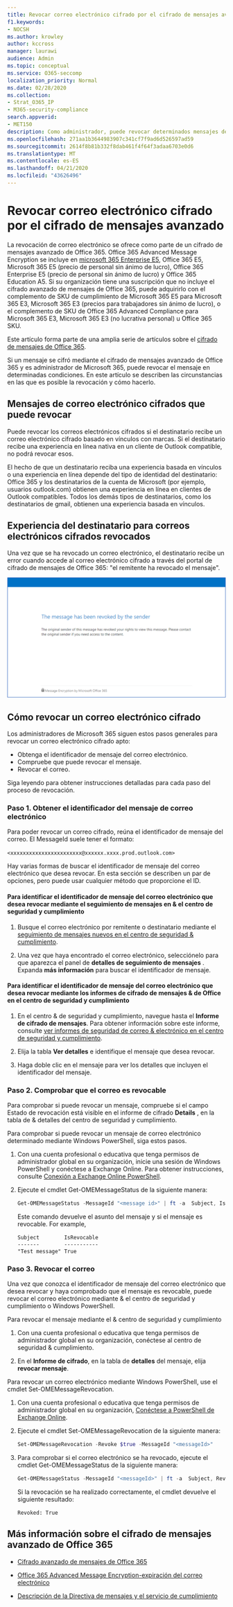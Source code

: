 ```yaml
---
title: Revocar correo electrónico cifrado por el cifrado de mensajes avanzado
f1.keywords:
- NOCSH
ms.author: krowley
author: kccross
manager: laurawi
audience: Admin
ms.topic: conceptual
ms.service: O365-seccomp
localization_priority: Normal
ms.date: 02/28/2020
ms.collection:
- Strat_O365_IP
- M365-security-compliance
search.appverid:
- MET150
description: Como administrador, puede revocar determinados mensajes de correo electrónico cifrados con el cifrado de mensajes avanzado de Office 365.
ms.openlocfilehash: 271aa1b3644983907c341cf7f9ad6d526597ad59
ms.sourcegitcommit: 2614f8b81b332f8dab461f4f64f3adaa6703e0d6
ms.translationtype: MT
ms.contentlocale: es-ES
ms.lasthandoff: 04/21/2020
ms.locfileid: "43626496"
---
```

# <a name="revoke-email-encrypted-by-advanced-message-encryption"></a>Revocar correo electrónico cifrado por el cifrado de mensajes avanzado

La revocación de correo electrónico se ofrece como parte de un cifrado de mensajes avanzado de Office 365. Office 365 Advanced Message Encryption se incluye en [microsoft 365 Enterprise E5](https://www.microsoft.com/microsoft-365/enterprise/home), Office 365 E5, Microsoft 365 E5 (precio de personal sin ánimo de lucro), Office 365 Enterprise E5 (precio de personal sin ánimo de lucro) y Office 365 Education A5. Si su organización tiene una suscripción que no incluye el cifrado avanzado de mensajes de Office 365, puede adquirirlo con el complemento de SKU de cumplimiento de Microsoft 365 E5 para Microsoft 365 E3, Microsoft 365 E3 (precios para trabajadores sin ánimo de lucro), o el complemento de SKU de Office 365 Advanced Compliance para Microsoft 365 E3, Microsoft 365 E3 (no lucrativa personal) u Office 365 SKU.

Este artículo forma parte de una amplia serie de artículos sobre el [cifrado de mensajes de Office 365](ome.md).

Si un mensaje se cifró mediante el cifrado de mensajes avanzado de Office 365 y es administrador de Microsoft 365, puede revocar el mensaje en determinadas condiciones. En este artículo se describen las circunstancias en las que es posible la revocación y cómo hacerlo.
  
## <a name="encrypted-emails-that-you-can-revoke"></a>Mensajes de correo electrónico cifrados que puede revocar

Puede revocar los correos electrónicos cifrados si el destinatario recibe un correo electrónico cifrado basado en vínculos con marcas. Si el destinatario recibe una experiencia en línea nativa en un cliente de Outlook compatible, no podrá revocar esos.

El hecho de que un destinatario reciba una experiencia basada en vínculos o una experiencia en línea depende del tipo de identidad del destinatario: Office 365 y los destinatarios de la cuenta de Microsoft (por ejemplo, usuarios outlook.com) obtienen una experiencia en línea en clientes de Outlook compatibles. Todos los demás tipos de destinatarios, como los destinatarios de gmail, obtienen una experiencia basada en vínculos.

## <a name="recipient-experience-for-revoked-encrypted-emails"></a>Experiencia del destinatario para correos electrónicos cifrados revocados

Una vez que se ha revocado un correo electrónico, el destinatario recibe un error cuando accede al correo electrónico cifrado a través del portal de cifrado de mensajes de Office 365: "el remitente ha revocado el mensaje".

![Captura de pantalla que muestra un correo electrónico cifrado revocado.](../media/revoked-encrypted-email.png)

## <a name="how-to-revoke-an-encrypted-email"></a>Cómo revocar un correo electrónico cifrado

Los administradores de Microsoft 365 siguen estos pasos generales para revocar un correo electrónico cifrado apto:

- Obtenga el identificador de mensaje del correo electrónico.
- Compruebe que puede revocar el mensaje.
- Revocar el correo.

Siga leyendo para obtener instrucciones detalladas para cada paso del proceso de revocación.

### <a name="step-1-obtain-the-message-id-of-the-email"></a>Paso 1. Obtener el identificador del mensaje de correo electrónico

Para poder revocar un correo cifrado, reúna el identificador de mensaje del correo. El MessageId suele tener el formato:

`<xxxxxxxxxxxxxxxxxxxxxxx@xxxxxx.xxxx.prod.outlook.com>`  

Hay varias formas de buscar el identificador de mensaje del correo electrónico que desea revocar. En esta sección se describen un par de opciones, pero puede usar cualquier método que proporcione el ID.

#### <a name="to-identify-the-message-id-of-the-email-you-want-to-revoke-by-using-message-trace-in-the-security-amp-compliance-center"></a>Para identificar el identificador de mensaje del correo electrónico que desea revocar mediante el seguimiento de mensajes en &amp; el centro de seguridad y cumplimiento

1. Busque el correo electrónico por remitente o destinatario mediante el [seguimiento de mensajes nuevos en el centro de seguridad & cumplimiento](https://blogs.technet.microsoft.com/exchange/2018/05/02/new-message-trace-in-office-365-security-compliance-center/).

2. Una vez que haya encontrado el correo electrónico, selecciónelo para que aparezca el panel de **detalles de seguimiento de mensajes** . Expanda **más información** para buscar el identificador de mensaje.

#### <a name="to-identify-the-message-id-of-the-email-you-want-to-revoke-by-using-office-message-encryption-reports-in-the-security-amp-compliance-center"></a>Para identificar el identificador de mensaje del correo electrónico que desea revocar mediante los informes de cifrado de mensajes &amp; de Office en el centro de seguridad y cumplimiento

1. En el centro &amp; de seguridad y cumplimiento, navegue hasta el **Informe de cifrado de mensajes**. Para obtener información sobre este informe, consulte [ver informes de seguridad de correo &amp; electrónico en el centro de seguridad y cumplimiento](../security/office-365-security/view-email-security-reports.md).

2. Elija la tabla **Ver detalles** e identifique el mensaje que desea revocar.

3. Haga doble clic en el mensaje para ver los detalles que incluyen el identificador del mensaje.

### <a name="step-2-verify-that-the-mail-is-revocable"></a>Paso 2. Comprobar que el correo es revocable

Para comprobar si puede revocar un mensaje, compruebe si el campo Estado de revocación está visible en el informe de cifrado **Details** , en la tabla de &amp; detalles del centro de seguridad y cumplimiento.

Para comprobar si puede revocar un mensaje de correo electrónico determinado mediante Windows PowerShell, siga estos pasos.

1. Con una cuenta profesional o educativa que tenga permisos de administrador global en su organización, inicie una sesión de Windows PowerShell y conéctese a Exchange Online. Para obtener instrucciones, consulte [Conexión a Exchange Online PowerShell](https://aka.ms/exopowershell).

2. Ejecute el cmdlet Get-OMEMessageStatus de la siguiente manera:

     ```powershell
     Get-OMEMessageStatus -MessageId "<message id>" | ft -a  Subject, IsRevocable
     ```

   Este comando devuelve el asunto del mensaje y si el mensaje es revocable. For example,

     ```text
     Subject        IsRevocable
     -------        -----------
     "Test message" True
     ```

### <a name="step-3-revoke-the-mail"></a>Paso 3. Revocar el correo

Una vez que conozca el identificador de mensaje del correo electrónico que desea revocar y haya comprobado que el mensaje es revocable, puede revocar el correo electrónico mediante &amp; el centro de seguridad y cumplimiento o Windows PowerShell.

Para revocar el mensaje mediante el &amp; centro de seguridad y cumplimiento

1. Con una cuenta profesional o educativa que tenga permisos de administrador global en su organización, conéctese al centro de seguridad & cumplimiento.

2. En el **Informe de cifrado**, en la tabla de **detalles** del mensaje, elija **revocar mensaje**.

Para revocar un correo electrónico mediante Windows PowerShell, use el cmdlet Set-OMEMessageRevocation.

1. Con una cuenta profesional o educativa que tenga permisos de administrador global en su organización, [Conéctese a PowerShell de Exchange Online](https://aka.ms/exopowershell).

2. Ejecute el cmdlet Set-OMEMessageRevocation de la siguiente manera:

    ```powershell
    Set-OMEMessageRevocation -Revoke $true -MessageId "<messageId>"
    ```

3. Para comprobar si el correo electrónico se ha revocado, ejecute el cmdlet Get-OMEMessageStatus de la siguiente manera:

    ```powershell
    Get-OMEMessageStatus -MessageId "<messageId>" | ft -a  Subject, Revoked
    ```

    Si la revocación se ha realizado correctamente, el cmdlet devuelve el siguiente resultado:  

     ```text
     Revoked: True
     ```

## <a name="more-information-about-office-365-advanced-message-encryption"></a>Más información sobre el cifrado de mensajes avanzado de Office 365

- [Cifrado avanzado de mensajes de Office 365](ome-advanced-message-encryption.md)

- [Office 365 Advanced Message Encryption-expiración del correo electrónico](ome-advanced-expiration.md)

- [Descripción de la Directiva de mensajes y el servicio de cumplimiento](https://docs.microsoft.com/office365/servicedescriptions/exchange-online-service-description/message-policy-and-compliance)
